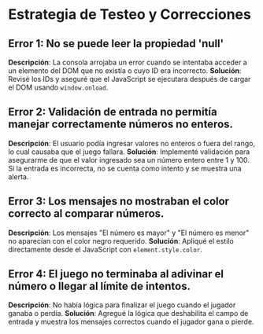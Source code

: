 # Estrategia de Testeo y Correcciones

## Error 1: No se puede leer la propiedad 'null'
**Descripción**: La consola arrojaba un error cuando se intentaba acceder a un elemento del DOM que no existía o cuyo ID era incorrecto.
**Solución**: Revisé los IDs y aseguré que el JavaScript se ejecutara después de cargar el DOM usando `window.onload`.

## Error 2: Validación de entrada no permitía manejar correctamente números no enteros.
**Descripción**: El usuario podía ingresar valores no enteros o fuera del rango, lo cual causaba que el juego fallara.
**Solución**: Implementé validación para asegurarme de que el valor ingresado sea un número entero entre 1 y 100. Si la entrada es incorrecta, no se cuenta como intento y se muestra una alerta.

## Error 3: Los mensajes no mostraban el color correcto al comparar números.
**Descripción**: Los mensajes "El número es mayor" y "El número es menor" no aparecían con el color negro requerido.
**Solución**: Apliqué el estilo directamente desde el JavaScript con `element.style.color`.

## Error 4: El juego no terminaba al adivinar el número o llegar al límite de intentos.
**Descripción**: No había lógica para finalizar el juego cuando el jugador ganaba o perdía.
**Solución**: Agregué la lógica que deshabilita el campo de entrada y muestra los mensajes correctos cuando el jugador gana o pierde.
